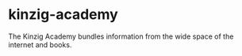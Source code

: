 # kinzig-academy

The Kinzig Academy bundles information from the wide space of the internet and books.

